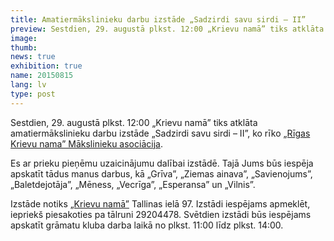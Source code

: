 ```yaml
---
title: Amatiermākslinieku darbu izstāde „Sadzirdi savu sirdi – II”
preview: Sestdien, 29. augustā plkst. 12:00 „Krievu namā” tiks atklāta amatiermākslinieku darbu izstāde „Sadzirdi savu sirdi – II”, ko rīko „Rīgas Krievu nama” Mākslinieku asociācija.
image: 
thumb: 
news: true
exhibition: true
name: 20150815
lang: lv
type: post
---
```


Sestdien, 29. augustā plkst. 12:00 „Krievu namā” tiks atklāta amatiermākslinieku darbu izstāde „Sadzirdi savu sirdi – II”, ko rīko [„Rīgas Krievu nama” Mākslinieku asociācija](https://www.facebook.com/groups/214048355344420/).

Es ar prieku pieņēmu uzaicinājumu dalībai izstādē. Tajā Jums būs iespēja apskatīt tādus manus darbus, kā „Grīva”, „Ziemas ainava”, „Savienojums”, „Baletdejotāja”, „Mēness, „Vecrīga”, „Esperansa” un „Vilnis”. 


Izstāde notiks [„Krievu namā”](http://www.rusdomriga.lv/) Tallinas ielā 97. Izstādi iespējams apmeklēt, iepriekš piesakoties pa tālruni 29204478. Svētdien izstādi būs iespējams apskatīt grāmatu kluba darba laikā no plkst. 11:00 līdz plkst. 14:00.